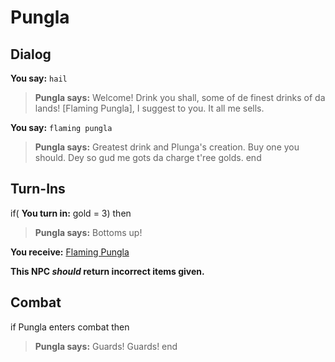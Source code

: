 # Pungla
## Dialog

**You say:** `hail`



>**Pungla says:** Welcome! Drink you shall, some of de finest drinks of da lands! [Flaming Pungla], I suggest to you. It all me sells.

**You say:** `flaming pungla`



>**Pungla says:** Greatest drink and Plunga's creation. Buy one you should. Dey so gud me gots da charge t'ree golds.
end

## Turn-Ins





if( **You turn in:** gold = 3) then


>**Pungla says:** Bottoms up!





 **You receive:**  [Flaming Pungla](/item/13382) 



**This NPC *should* return incorrect items given.**


## Combat


if Pungla enters combat  then


>**Pungla says:** Guards! Guards!
end